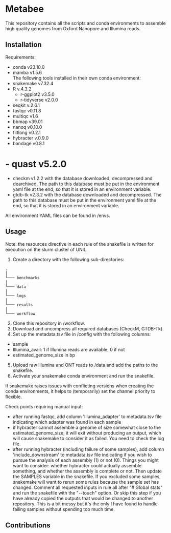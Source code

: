 # Metabee

This repository contains all the scripts and conda environments to assemble high quality genomes from Oxford Nanopore and Illumina reads.

## Installation

Requirements:
- conda v23.10.0
- mamba v1.5.6\
The following tools installed in their own conda environment:
- snakemake v7.32.4
- R v.4.3.2
  - r-ggplot2 v3.5.0
  - r-tidyverse v2.0.0
- seqkit v.2.6.1
- fastqc v0.11.8
- multiqc v1.6 
- bbmap v39.01
- nanoq v0.10.0
- filtlong v0.2.1
- hybracter v.0.9.0
- bandage v0.8.1 
# - quast v5.2.0
- checkm v1.2.2 with the database downloaded, decompressed and dearchived. The path to this database must be put in the environment yaml file at the end, so that it is stored in an environment variable.
- gtdb-tk v2.3.2 with the database downloaded and decompressed. The path to this database must be put in the environment yaml file at the end, so that it is stored in an environment variable.

All environment YAML files can be found in /envs.

## Usage

Note: the resources directive in each rule of the snakefile is written for execution on the slurm cluster of UNIL.

1. Create a directory with the following sub-directories:

```
.
│
└─── benchmarks
│   
└─── data
│
└─── logs
│   
└─── results
│
└─── workflow
```

2. Clone this repository in /workflow.
3. Download and uncompress all required databases (CheckM, GTDB-Tk).
4. Set up the metadata.tsv file in /config with the following columns:
- sample
- Illumina_avail: 1 if Illumina reads are available, 0 if not
- estimated_genome_size in bp
5. Upload raw Illumina and ONT reads to /data and add the paths to the snakefile.
6. Activate your snakemake conda environment and run the snakefile.

If snakemake raises issues with conflicting versions when creating the conda environments, it helps to (temporarily) set the channel priority to flexible.

Check points requiring manual input:
- after running fastqc, add column 'Illumina_adapter' to metadata.tsv file indicating which adapter was found in each sample
- if hybracter cannot assemble a genome of size somewhat close to the estimated_genome_size, it will exit without producing an output, which will cause snakemake to consider it as failed. You need to check the log file.
- after running hybracter (including failure of some samples), add column 'include_downstream' to metadata.tsv file indicating if you wish to pursue the analysis of each assembly (1) or not (0). Things you might want to consider: whether hybracter could actually assemble something, and whether the assembly is complete or not. Then update the SAMPLES variable in the snakefile. If you excluded some samples, snakemake will want to rerun some rules because the sample set has changed. Comment all requested inputs in rule all after "# Global stats" and run the snakefile with the "--touch" option. Or skip this step if you have already copied the outputs that would be changed to another repository. This is a bit messy but it's the only I have found to handle failing samples without spending too much time.

## Contributions

